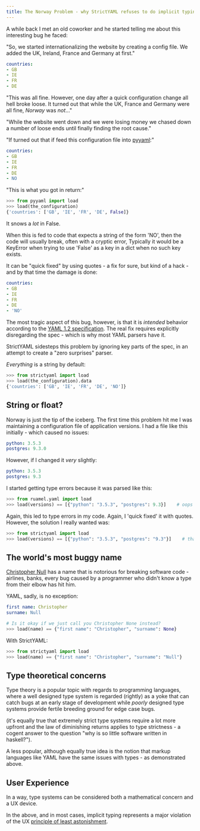 ```yaml
---
title: The Norway Problem - why StrictYAML refuses to do implicit typing and so should you
---
```


A while back I met an old coworker and he started telling me about this
interesting bug he faced:

"So, we started internationalizing the website by creating a config
file. We added the UK, Ireland, France and Germany at first."

```yaml
countries:
- GB
- IE
- FR
- DE
```

"This was all fine. However, one day after a quick configuration change
all hell broke loose. It turned out that while the UK, France and
Germany were all fine, *Norway* was *not*..."

"While the website went down and we were losing money we chased down
a number of loose ends until finally finding the root cause."

"If turned out that if feed this configuration file into
[pyyaml](http://pyyaml.org):"

```yaml
countries:
- GB
- IE
- FR
- DE
- NO
```

"This is what you got in return:"

```python
>>> from pyyaml import load
>>> load(the_configuration)
{'countries': ['GB', 'IE', 'FR', 'DE', False]}
```

It snows a *lot* in False.

When this is fed to code that expects a string of the form 'NO',
then the code will usually break, often with a cryptic error,
Typically it would be a KeyError when trying to use 'False'
as a key in a dict when no such key exists.

It can be "quick fixed" by using quotes - a fix for sure, but
kind of a hack - and by that time the damage is done:

```yaml
countries:
- GB
- IE
- FR
- DE
- 'NO'
```

The most tragic aspect of this bug, however, is that it is
*intended* behavior according to the [YAML 1.2 specification](https://github.com/yaml/yaml-spec/tree/spec-1.2).
The real fix requires explicitly disregarding the spec - which
is why most YAML parsers have it.

StrictYAML sidesteps this problem by ignoring key parts of the
spec, in an attempt to create a "zero surprises" parser.

*Everything* is a string by default:

```python
>>> from strictyaml import load
>>> load(the_configuration).data
{'countries': ['GB', 'IE', 'FR', 'DE', 'NO']}
```


## String or float?

Norway is just the tip of the iceberg. The first time this problem hit me
I was maintaining a configuration file of application versions. I had
a file like this initially - which caused no issues:

```yaml
python: 3.5.3
postgres: 9.3.0
```

However, if I changed it *very* slightly:

```yaml
python: 3.5.3
postgres: 9.3
```

I started getting type errors because it was parsed like this:

```python
>>> from ruamel.yaml import load
>>> load(versions) == [{"python": "3.5.3", "postgres": 9.3}]    # oops those *both* should have been strings
```

Again, this led to type errors in my code. Again, I 'quick fixed' it with quotes.
However, the solution I really wanted was:

```python
>>> from strictyaml import load
>>> load(versions) == [{"python": "3.5.3", "postgres": "9.3"}]    # that's better
```


## The world's most buggy name

[Christopher Null](http://www.wired.com/2015/11/null) has a name that is
notorious for breaking software code - airlines, banks, every bug caused
by a programmer who didn't know a type from their elbow has hit him.

YAML, sadly, is no exception:

```yaml
first name: Christopher
surname: Null
```

```python
# Is it okay if we just call you Christopher None instead?
>>> load(name) == {"first name": "Christopher", "surname": None}
```

With StrictYAML:

```python
>>> from strictyaml import load
>>> load(name) == {"first name": "Christopher", "surname": "Null"}
```


## Type theoretical concerns

Type theory is a popular topic with regards to programming languages,
where a well designed type system is regarded (rightly) as a yoke that
can catch bugs at an early stage of development while *poorly*
designed type systems provide fertile breeding ground for edge case
bugs.

(it's equally true that extremely strict type systems require a lot
more upfront and the law of diminishing returns applies to type
strictness - a cogent answer to the question "why is so little
software written in haskell?").

A less popular, although equally true idea is the notion that markup
languages like YAML have the same issues with types - as demonstrated
above.


## User Experience

In a way, type systems can be considered both a mathematical concern
and a UX device.

In the above, and in most cases, implicit typing represents a major violation
of the UX [principle of least astonishment](https://en.wikipedia.org/wiki/Principle_of_least_astonishment).
